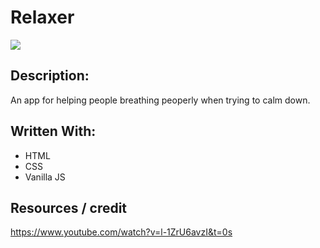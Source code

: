 # Relaxer

![](relaxer.gif)

## Description:

An app for helping people breathing peoperly when trying to calm down.

## Written With:

* HTML
* CSS
* Vanilla JS

## Resources / credit

https://www.youtube.com/watch?v=l-1ZrU6avzI&t=0s